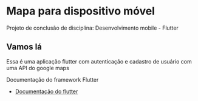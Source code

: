 # Mapa para dispositivo móvel

Projeto de conclusão de disciplina: Desenvolvimento mobile - Flutter

## Vamos lá

Essa é uma aplicação flutter com autenticação e cadastro de usuário com uma API do google maps

Documentação do framework Flutter

- [Documentação do flutter](https://docs.flutter.dev/get-started/codelab)
